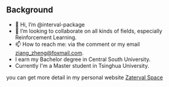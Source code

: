 
## Background
- 👋 Hi, I’m @interval-package
- 💞️ I’m looking to collaborate on all kinds of fields, especially Reinforcement Learning.
- 📫 How to reach me: via the comment or my email ziang_zheng@foxmail.com.
- I earn my Bachelor degree in Central South University.
- Currently I'm a Master student in Tsinghua University.

you can get more detail in my personal website [Zaterval Space](zaterval.top)

<!---
interval-package/interval-package is a ✨ special ✨ repository because its `README.md` (this file) appears on your GitHub profile.
You can click the Preview link to take a look at your changes.
--->
